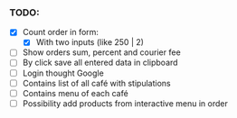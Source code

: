 ### TODO:

* [x] Count order in form:
  * [x] With two inputs (like 250 | 2)
* [ ] Show orders sum, percent and courier fee
* [ ] By click save all entered data in clipboard
* [ ] Login thought Google
* [ ] Contains list of all café with stipulations
* [ ] Contains menu of each café
* [ ] Possibility add products from interactive menu in order
